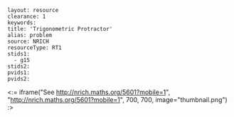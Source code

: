 ````
layout: resource
clearance: 1
keywords:
title: 'Trigonometric Protractor'
alias: problem
source: NRICH
resourceType: RT1
stids1: 
  - g15
stids2:
pvids1:
pvids2:

````

<:= iframe("See http://nrich.maths.org/5601?mobile=1", "http://nrich.maths.org/5601?mobile=1", 700, 700, image="thumbnail.png") :>